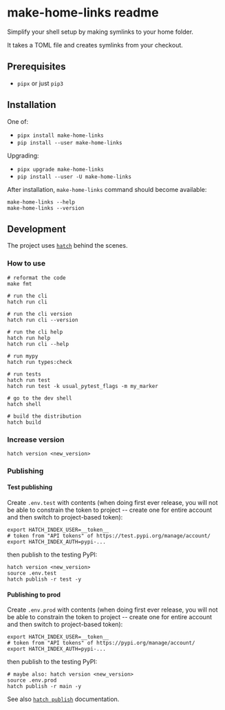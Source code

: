 # make-home-links readme

Simplify your shell setup by making symlinks to your home folder.

It takes a TOML file and creates symlinks from your checkout.

## Prerequisites

* `pipx` or just `pip3`

## Installation

One of:

* `pipx install make-home-links`
* `pip install --user make-home-links`

Upgrading:

* `pipx upgrade make-home-links`
* `pip install --user -U make-home-links`

After installation, `make-home-links` command should become available:

```shell
make-home-links --help
make-home-links --version
```

## Development

The project uses [`hatch`](https://hatch.pypa.io/) behind the scenes.

### How to use

```shell
# reformat the code
make fmt

# run the cli
hatch run cli

# run the cli version
hatch run cli --version

# run the cli help
hatch run help
hatch run cli --help

# run mypy
hatch run types:check

# run tests
hatch run test
hatch run test -k usual_pytest_flags -m my_marker

# go to the dev shell
hatch shell

# build the distribution
hatch build
```

### Increase version
```shell
hatch version <new_version>
```

### Publishing

#### Test publishing

Create `.env.test` with contents (when doing first ever release, you will not be able to constrain the token to project -- create one for entire account and then switch to project-based token):
```shell
export HATCH_INDEX_USER=__token__
# token from "API tokens" of https://test.pypi.org/manage/account/
export HATCH_INDEX_AUTH=pypi-...
```

then publish to the testing PyPI:

```shell
hatch version <new_version>
source .env.test
hatch publish -r test -y
```

#### Publishing to prod

Create `.env.prod` with contents (when doing first ever release, you will not be able to constrain the token to project -- create one for entire account and then switch to project-based token):
```shell
export HATCH_INDEX_USER=__token__
# token from "API tokens" of https://pypi.org/manage/account/
export HATCH_INDEX_AUTH=pypi-...
```

then publish to the testing PyPI:

```shell
# maybe also: hatch version <new_version>
source .env.prod
hatch publish -r main -y
```

See also [`hatch publish`](https://hatch.pypa.io/1.9/publish/) documentation.

